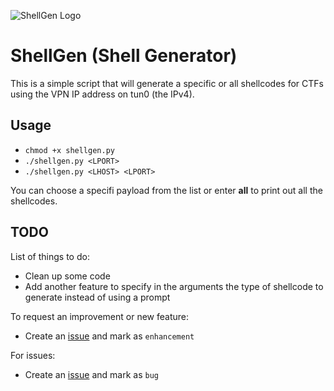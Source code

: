 ![ShellGen Logo](https://raw.githubusercontent.com/realagentwhite/ShellGen/master/logo.png)

# ShellGen (Shell Generator)

This is a simple script that will generate a specific or all shellcodes for CTFs using the VPN IP address on tun0 (the IPv4).

## Usage
- `chmod +x shellgen.py`
- `./shellgen.py <LPORT>`
- `./shellgen.py <LHOST> <LPORT>`

You can choose a specifi payload from the list or enter **all** to print out all the shellcodes.

## TODO

List of things to do:

- Clean up some code
- Add another feature to specify in the arguments the type of shellcode to generate instead of using a prompt


To request an improvement or new feature:
- Create an [issue](https://github.com/realagentwhite/ShellGen/issues/new) and mark as `enhancement`

For issues:
- Create an [issue](https://github.com/realagentwhite/ShellGen/issues/new) and mark as `bug`
